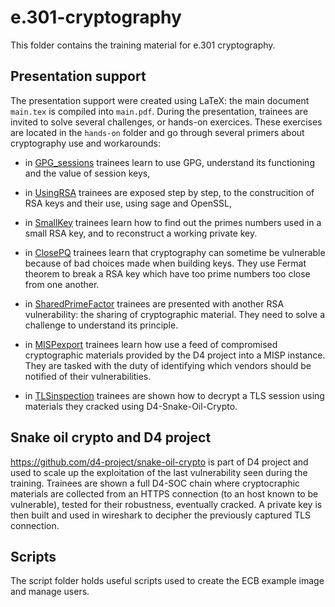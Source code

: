 # e.301-cryptography
This folder contains the training material for e.301 cryptography.

## Presentation support

The presentation support were created using LaTeX: the main document `main.tex`
is compiled into `main.pdf`.  During the presentation, trainees are invited to
solve several challenges, or hands-on exercices. These exercises are located in
the `hands-on` folder and go through several primers about cryptography use and
workarounds:

- in [GPG_sessions](https://github.com/neolea/neolea-training-materials/tree/master/e.301-cryptography/hands-on-support/GPGsessions) trainees learn to use GPG, understand its functioning and
  the value of session keys,

- in [UsingRSA](https://github.com/neolea/neolea-training-materials/tree/master/e.301-cryptography/hands-on-support/UsingRSA) trainees are exposed step by step, to the construcition of RSA
  keys and their use, using sage and OpenSSL,

- in [SmallKey](https://github.com/neolea/neolea-training-materials/tree/master/e.301-cryptography/hands-on-support/SmallKey) trainees learn how to find out the primes numbers used in a
  small RSA key, and to reconstruct a working private key.   

- in [ClosePQ](https://github.com/neolea/neolea-training-materials/tree/master/e.301-cryptography/hands-on-support/ClosePQ) trainees learn that cryptography can sometime be vulnerable
  because of bad choices made when building keys. They use Fermat theorem to
break a RSA key which have too prime numbers too close from one another.

- in [SharedPrimeFactor](https://github.com/neolea/neolea-training-materials/tree/master/e.301-cryptography/hands-on-support/SharedPrimeFactor) trainees are presented with another RSA vulnerability:
  the sharing of cryptographic material. They need to solve a challenge to
understand its principle.

- in [MISPexport](https://github.com/neolea/neolea-training-materials/tree/master/e.301-cryptography/hands-on-support/MISPexport) trainees learn how use a feed of compromised cryptographic
  materials provided by the D4 project into a MISP instance. They are tasked
with the duty of identifying which vendors should be notified of their
vulnerabilities.

- in [TLSinspection](https://github.com/neolea/neolea-training-materials/tree/master/e.301-cryptography/hands-on-support/TLSinspection) trainees are shown how to decrypt a TLS session using
  materials they cracked using D4-Snake-Oil-Crypto.


## Snake oil crypto and D4 project

https://github.com/d4-project/snake-oil-crypto is part of D4 project and used
to scale up the exploitation of the last vulnerability seen during the
training. Trainees are shown a full D4-SOC chain where cryptocraphic materials
are collected from an HTTPS connection (to an host known to be vulnerable),
tested for their robustness, eventually cracked. A private key is then built
and used in wireshark to decipher the previously captured TLS connection.

## Scripts
The script folder holds useful scripts used to create the ECB example image and manage users.
